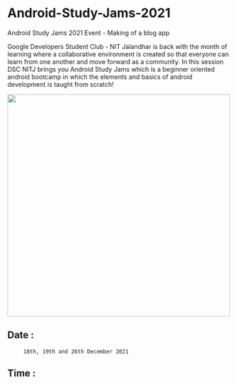 # Android-Study-Jams-2021
Android Study Jams 2021 Event - Making of a blog app

Google Developers Student Club - NIT Jalandhar is back with the month of learning where a collaborative environment is created so that everyone can learn from one another and move forward as a community.
In this session DSC NITJ brings you Android Study Jams which is a beginner oriented android bootcamp in which the elements and basics of android development is taught from scratch!


<img src="https://user-images.githubusercontent.com/87534228/145713546-db48e2ba-f6f9-46e9-b498-31e13875623a.jpg" width="500" height="500" />

## Date : 
         18th, 19th and 26th December 2021 
## Time :


